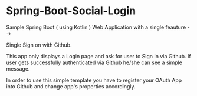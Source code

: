# Spring-Boot-Social-Login

Sample Spring Boot ( using Kotlin ) Web Application with a single feauture --> 

Single Sign on with Github.

This app only displays a Login page and ask for user to Sign In via Github.
If user gets successfully authenticated via Github he/she can see a simple message.

In order to use this simple template you have to register your OAuth App into Github
and change app's properties accordingly. 
